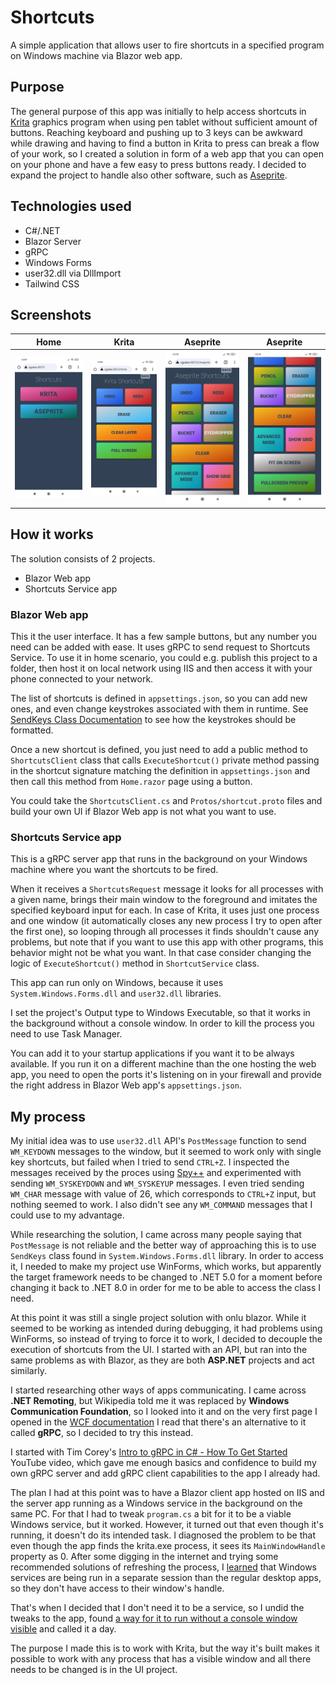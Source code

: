 # Shortcuts
A simple application that allows user to fire shortcuts in a specified program on Windows machine via Blazor web app.

## Purpose
The general purpose of this app was initially to help access shortcuts in [Krita](https://krita.org/) graphics program when using pen tablet without sufficient amount of buttons. Reaching keyboard and pushing up to 3 keys can be awkward while drawing and having to find a button in Krita to press can break a flow of your work, so I created a solution in form of a web app that you can open on your phone and have a few easy to press buttons ready.
I decided to expand the project to handle also other software, such as [Aseprite](https://www.aseprite.org/).

## Technologies used

* C#/.NET
* Blazor Server
* gRPC
* Windows Forms
* user32.dll via DllImport
* Tailwind CSS

## Screenshots

| Home  | Krita | Aseprite | Aseprite |
:---:|:---:|:---:|:---:
| <img src="docs/screenshots/screenshot-04.jpg" width=175> | <img src="docs/screenshots/screenshot-01.jpg" width = 175> | <img src="docs/screenshots/screenshot-02.jpg" width=175> | <img src="docs/screenshots/screenshot-03.jpg" width=175> |

## How it works
The solution consists of 2 projects.
- Blazor Web app
- Shortcuts Service app
### Blazor Web app
This it the user interface. It has a few sample buttons, but any number you need can be added with ease. It uses gRPC to send request to Shortcuts Service.
To use it in home scenario, you could e.g. publish this project to a folder, then host it on local network using IIS and then access it with your phone connected to your network.

The list of shortcuts is defined in `appsettings.json`, so you can add new ones, and even change keystrokes associated with them in runtime. See [SendKeys Class Documentation](https://learn.microsoft.com/en-us/dotnet/api/system.windows.forms.sendkeys?view=windowsdesktop-8.0) to see how the keystrokes should be formatted.

Once a new shortcut is defined, you just need to add a public method to `ShortcutsClient` class that calls `ExecuteShortcut()` private method passing in the shortcut signature matching the definition in `appsettings.json` and then call this method from `Home.razor` page using a button.

You could take the `ShortcutsClient.cs` and `Protos/shortcut.proto` files and build your own UI if Blazor Web app is not what you want to use.

### Shortcuts Service app
This is a gRPC server app that runs in the background on your Windows machine where you want the shortcuts to be fired.

When it receives a `ShortcutsRequest` message it looks for all processes with a given name, brings their main window to the foreground and imitates the specified keyboard input for each. In case of Krita, it uses just one process and one window (it automatically closes any new process I try to open after the first one), so looping through all processes it finds shouldn't cause any problems, but note that if you want to use this app with other programs, this behavior might not be what you want. In that case consider changing the logic of `ExecuteShortcut()` method in `ShortcutService` class.

This app can run only on Windows, because it uses `System.Windows.Forms.dll` and `user32.dll` libraries.

I set the project's Output type to Windows Executable, so that it works in the background without a console window. In order to kill the process you need to use Task Manager.

You can add it to your startup applications if you want it to be always available. If you run it on a different machine than the one hosting the web app, you need to open the ports it's listening on in your firewall and provide the right address in Blazor Web app's `appsettings.json`. 

## My process
My initial idea was to use `user32.dll` API's `PostMessage` function to send `WM_KEYDOWN` messages to the window, but it seemed to work only with single key shortcuts, but failed when I tried to send `CTRL+Z`. I inspected the messages received by the proces using [Spy++](https://learn.microsoft.com/pl-pl/visualstudio/debugger/how-to-start-spy-increment?view=vs-2022) and experimented with sending `WM_SYSKEYDOWN` and `WM_SYSKEYUP` messages. I even tried sending `WM_CHAR` message with value of 26, which corresponds to `CTRL+Z` input, but nothing seemed to work. I also didn't see any `WM_COMMAND` messages that I could use to my advantage.

While researching the solution, I came across many people saying that `PostMessage` is not reliable and the better way of approaching this is to use `SendKeys` class found in `System.Windows.Forms.dll` library. In order to access it, I needed to make my project use WinForms, which works, but apparently the target framework needs to be changed to .NET 5.0 for a moment before changing it back to .NET 8.0 in order for me to be able to access the class I need.

At this point it was still a single project solution with onlu blazor. While it seemed to be working as intended during debugging, it had problems using WinForms, so instead of trying to force it to work, I decided to decouple the execution of shortcuts from the UI. I started with an API, but ran into the same problems as with Blazor, as they are both **ASP.NET** projects and act similarly.

I started researching other ways of apps communicating. I came across **.NET Remoting**, but Wikipedia told me it was replaced by **Windows Communication Foundation**, so I looked into it and on the very first page I opened in the [WCF documentation](https://learn.microsoft.com/en-us/dotnet/framework/wcf/whats-wcf) I read that there's an alternative to it called **gRPC**, so I decided to try this instead.

I started with Tim Corey's [Intro to gRPC in C# - How To Get Started](https://youtu.be/QyxCX2GYHxk?si=rlNoYoCu-e8a0Eex) YouTube video, which gave me enough basics and confidence to build my own gRPC server and add gRPC client capabilities to the app I already had.

The plan I had at this point was to have a Blazor client app hosted on IIS and the server app running as a Windows service in the background on the same PC. For that I had to tweak `program.cs` a bit for it to be a viable Windows service, but it worked. However, it turned out that even though it's running, it doesn't do its intended task. I diagnosed the problem to be that even though the app finds the krita.exe process, it sees its `MainWindowHandle` property as 0. After some digging in the internet and trying some recommended solutions of refreshing the process, I [learned](https://stackoverflow.com/a/24294244/21318735, "Stack Overflow explanation") that Windows services are being run in a separate session than the regular desktop apps, so they don't have access to their window's handle.

That's when I decided that I don't need it to be a service, so I undid the tweaks to the app, found [a way for it to run without a console window visible](https://stackoverflow.com/a/2686476/21318735) and called it a day.

The purpose I made this is to work with Krita, but the way it's built makes it possible to work with any process that has a visible window and all there needs to be changed is in the UI project.
